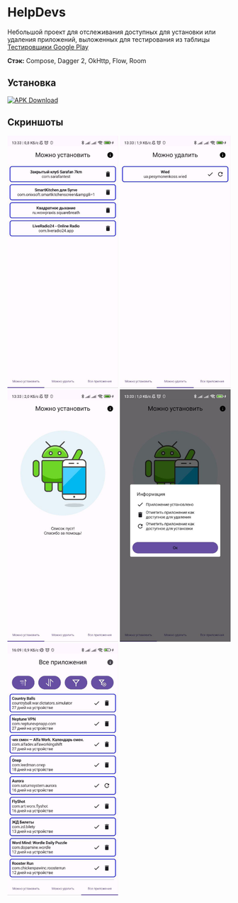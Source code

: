 # HelpDevs

Небольшой проект для отслеживания доступных для установки или удаления приложений,
выложенных для тестирования из таблицы [Тестировщики Google Play](https://docs.google.com/spreadsheets/d/1mWzPRzr_H480l3s_U8gp7Imh6AuTkHYCMGxNB9qC5EI/edit?usp=sharing)

**Стэк:** Compose, Dagger 2, OkHttp, Flow, Room

## Установка
[![APK Download](https://img.shields.io/badge/APK-Download-brightgreen?logo=android)](https://github.com/mrKurilin/HelpDevs/releases/download/HelpDevs_1.0.0/HelpDevs_1.0.0.apk)

## Скриншоты
<p float="left">
    <img src="https://github.com/mrKurilin/HelpDevs/blob/main/screenshots/apps_to_install.jpg" width="250"> 
    <img src="https://github.com/mrKurilin/HelpDevs/blob/main/screenshots/apps_to_delete.jpg" width="250"> 
    <img src="https://github.com/mrKurilin/HelpDevs/blob/main/screenshots/empty_list.jpg" width="250"> 
    <img src="https://github.com/mrKurilin/HelpDevs/blob/main/screenshots/info_dialog.jpg" width="250"> 
    <img src="https://github.com/mrKurilin/HelpDevs/blob/main/screenshots/all_apps.jpg" width="250"> 
</p> 
